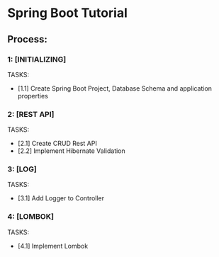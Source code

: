 # Spring Boot Tutorial 
## 

## Process:

### 1: [INITIALIZING]
TASKS:
- [1.1] Create Spring Boot Project, Database Schema and application properties

### 2: [REST API]
TASKS:
- [2.1] Create CRUD Rest API
- [2.2] Implement Hibernate Validation

### 3: [LOG]
TASKS:
- [3.1] Add Logger to Controller

### 4: [LOMBOK]
TASKS:
- [4.1] Implement Lombok
